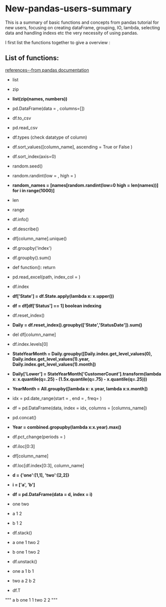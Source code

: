 # New-pandas-users-summary
This is a summary of basic functions and concepts from pandas tutorial for new users, focusing on creating dataFrame, grouping, IO, lambda, selecting data and handling indexs etc the very necessity of using pandas. 

I first list the functions together to give a overview :
## List of functions:
[references--from pandas documentation](https://pandas.pydata.org/pandas-docs/version/0.15/tutorials.html)

- list
- zip
- **list(zip(names, numbers))**
- pd.DataFrame(data = , columns=[])
- df.to_csv
- pd.read_csv
- df.types (check datatype of column)
- df.sort_values([column_name], ascending = True or False )
- df.sort_index(axis=0)

- random.seed()
- random.randint(low = , high = )

- **random_names = [names[random.randint(low=0 high = len(names))] for i in range(1000)]**

- len
- range
- df.info()
- df.describe()
- df[column_name].unique()

- df.groupby('index')
- df.groupby().sum()

- def function():
   return

- pd.read_excel(path, index_col = )
- df.index

- **df['State'] = df.State.apply(lambda x: x.upper())**
- **df = df[df['Status'] == 1] boolean indexing**

- df.reset_index()
- **Daily = df.reset_index().groupby(['State','StatusDate']).sum()**

- del df[column_name]
- df.index.levels[0]

- **StateYearMonth = Daily.groupby([Daily.index.get_level_values(0), Daily.index.get_level_values(1).year, Daily.index.get_level_values(1).month])**
- **Daily['Lower'] = StateYearMonth['CustomerCount'].transform(lambda x: x.quantile(q=.25) - (1.5x.quantile(q=.75) - x.quantile(q=.25)))**
- **YearMonth = All.groupby([lambda x: x.year, lambda x:x.month])**

- idx = pd.date_range(start = , end = , freq= )
- df = pd.DataFrame(data, index = idx, columns = [columns_name])
- pd.concat()
- **Year = combined.gropupby(lambda x:x.year).max()**
- df.pct_change(periods = )

- df.iloc[0:3]
- df[column_name]
- df.loc[df.index[0:3], column_name]

- **d = {'one':[1,1], 'two':[2,2]}**
- **i = ['a', 'b']**
- **df = pd.DataFrame(data = d, index = i)**


-    one	two
- a	1	2
- b	1	2

- df.stack()


- a  one    1
     two    2
- b  one    1
     two    2

- df.unstack()

- one  a    1
       b    1
- two  a    2
       b    2

- df.T

"""
        a  b
 one	  1	1
 two	  2	2
"""
